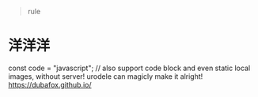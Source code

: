 > rule
>

# 洋洋洋

const code = "javascript";
// also support code block
and even static local images, without server! urodele can magicly make it alright!
https://dubafox.github.io/
